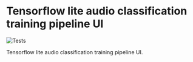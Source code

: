 # Tensorflow lite audio classification training pipeline UI
![Tests](https://github.com/fentresspaul61B/audio_to_image_model_training/actions/workflows/tests.yml/badge.svg)

Tensorflow lite audio classification training pipeline UI. 

